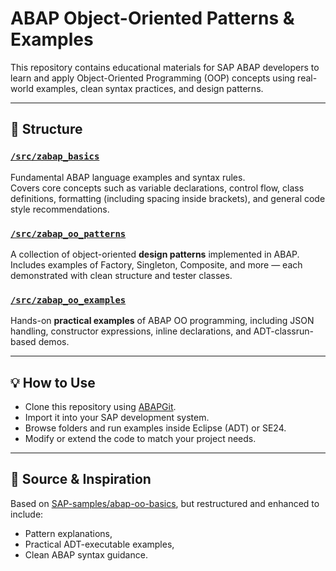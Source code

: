# ABAP Object-Oriented Patterns & Examples

This repository contains educational materials for SAP ABAP developers to learn and apply Object-Oriented Programming (OOP) concepts using real-world examples, clean syntax practices, and design patterns.

---

## 📁 Structure

### [`/src/zabap_basics`](./src/zabap_basics)
Fundamental ABAP language examples and syntax rules.  
Covers core concepts such as variable declarations, control flow, class definitions, formatting (including spacing inside brackets), and general code style recommendations.

### [`/src/zabap_oo_patterns`](./src/zabap_oo_patterns)
A collection of object-oriented **design patterns** implemented in ABAP. Includes examples of Factory, Singleton, Composite, and more — each demonstrated with clean structure and tester classes.

### [`/src/zabap_oo_examples`](./src/zabap_oo_examples)
Hands-on **practical examples** of ABAP OO programming, including JSON handling, constructor expressions, inline declarations, and ADT-classrun-based demos.

---

## 💡 How to Use

- Clone this repository using [ABAPGit](https://docs.abapgit.org/).
- Import it into your SAP development system.
- Browse folders and run examples inside Eclipse (ADT) or SE24.
- Modify or extend the code to match your project needs.

---

## 📌 Source & Inspiration

Based on [SAP-samples/abap-oo-basics](https://github.com/SAP-samples/abap-oo-basics), but restructured and enhanced to include:
- Pattern explanations,
- Practical ADT-executable examples,
- Clean ABAP syntax guidance.

